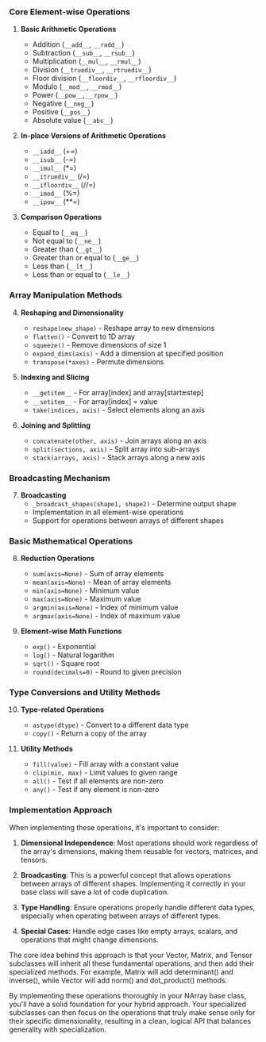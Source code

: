 
### Core Element-wise Operations

1. **Basic Arithmetic Operations**
   - Addition (`__add__`, `__radd__`)
   - Subtraction (`__sub__`, `__rsub__`)
   - Multiplication (`__mul__`, `__rmul__`)
   - Division (`__truediv__`, `__rtruediv__`)
   - Floor division (`__floordiv__`, `__rfloordiv__`)
   - Modulo (`__mod__`, `__rmod__`)
   - Power (`__pow__`, `__rpow__`)
   - Negative (`__neg__`)
   - Positive (`__pos__`)
   - Absolute value (`__abs__`)

2. **In-place Versions of Arithmetic Operations**
   - `__iadd__` (+=)
   - `__isub__` (-=)
   - `__imul__` (*=)
   - `__itruediv__` (/=)
   - `__ifloordiv__` (//=)
   - `__imod__` (%=)
   - `__ipow__` (**=)

3. **Comparison Operations**
   - Equal to (`__eq__`)
   - Not equal to (`__ne__`)
   - Greater than (`__gt__`)
   - Greater than or equal to (`__ge__`)
   - Less than (`__lt__`)
   - Less than or equal to (`__le__`)

### Array Manipulation Methods

4. **Reshaping and Dimensionality**
   - `reshape(new_shape)` - Reshape array to new dimensions
   - `flatten()` - Convert to 1D array
   - `squeeze()` - Remove dimensions of size 1
   - `expand_dims(axis)` - Add a dimension at specified position
   - `transpose(*axes)` - Permute dimensions

5. **Indexing and Slicing**
   - `__getitem__` - For array[index] and array[start:end:step]
   - `__setitem__` - For array[index] = value
   - `take(indices, axis)` - Select elements along an axis

6. **Joining and Splitting**
   - `concatenate(other, axis)` - Join arrays along an axis
   - `split(sections, axis)` - Split array into sub-arrays
   - `stack(arrays, axis)` - Stack arrays along a new axis

### Broadcasting Mechanism

7. **Broadcasting**
   - `_broadcast_shapes(shape1, shape2)` - Determine output shape
   - Implementation in all element-wise operations
   - Support for operations between arrays of different shapes

### Basic Mathematical Operations

8. **Reduction Operations**
   - `sum(axis=None)` - Sum of array elements
   - `mean(axis=None)` - Mean of array elements
   - `min(axis=None)` - Minimum value
   - `max(axis=None)` - Maximum value
   - `argmin(axis=None)` - Index of minimum value
   - `argmax(axis=None)` - Index of maximum value

9. **Element-wise Math Functions**
   - `exp()` - Exponential
   - `log()` - Natural logarithm
   - `sqrt()` - Square root
   - `round(decimals=0)` - Round to given precision

### Type Conversions and Utility Methods

10. **Type-related Operations**
    - `astype(dtype)` - Convert to a different data type
    - `copy()` - Return a copy of the array

11. **Utility Methods**
    - `fill(value)` - Fill array with a constant value
    - `clip(min, max)` - Limit values to given range
    - `all()` - Test if all elements are non-zero
    - `any()` - Test if any element is non-zero

### Implementation Approach

When implementing these operations, it's important to consider:

1. **Dimensional Independence**: Most operations should work regardless of the array's dimensions, making them reusable for vectors, matrices, and tensors.

2. **Broadcasting**: This is a powerful concept that allows operations between arrays of different shapes. Implementing it correctly in your base class will save a lot of code duplication.

3. **Type Handling**: Ensure operations properly handle different data types, especially when operating between arrays of different types.

4. **Special Cases**: Handle edge cases like empty arrays, scalars, and operations that might change dimensions.

The core idea behind this approach is that your Vector, Matrix, and Tensor subclasses will inherit all these fundamental operations, and then add their specialized methods. For example, Matrix will add determinant() and inverse(), while Vector will add norm() and dot_product() methods.

By implementing these operations thoroughly in your NArray base class, you'll have a solid foundation for your hybrid approach. Your specialized subclasses can then focus on the operations that truly make sense only for their specific dimensionality, resulting in a clean, logical API that balances generality with specialization.